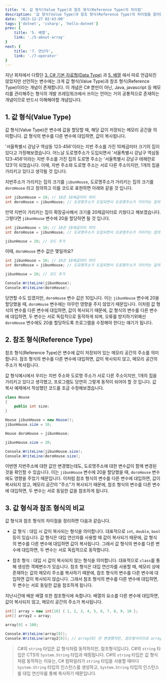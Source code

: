 ```yaml
---
title: '6. 값 형식(Value Type)과 참조 형식(Reference Type)의 차이점'
description: '값 형식(Value Type)과 참조 형식(Reference Type)의 차이점을 알아봅시다.'
date: '2023-12-27 02:43:00'
tags: ['dotnet', 'csharp', 'hello-dotnet']
prev: {
    title: '5. 배열',
    link: './5-about-array'
}
next: {
    title: '7. 연산자',
    link: './7-operator'
}
---
```


지난 회차에서 다뤘던 [3. C# 기본 자료형(Data Type)](./4-about-datatype) 과 [5. 배열](./5-about-array) 에서 따로 언급되진 않았지만 선언하는 변수에는 크게 값 형식(Value Type)과 참조 형식(Reference Type)이라는 개념이 존재합니다.
이 개념은 C# 뿐만이 아닌, Java, javascript 등 메모리를 관리해주는 형식의 개발 프레임워크에서 쓰이는 언어는 거의 공통적으로 존재하는 개념이므로 반드시 이해해야할 개념입니다.

## 1. 값 형식(Value Type)

값 형식(Value Type)은 변수에 값을 할당할 때, 해당 값이 저장되는 메모리 공간을 의미합니다. 값 형식의 변수를 다른 변수에 대입하면, 값이 복사됩니다. 

'서울특별시 강남구 역삼동 123-456'이라는 지번 주소를 가진 10제곱미터 크기의 집이 있다고 가정해보겠습니다. 어느날 도로명주소가 도입되면서 '서울특별시 강남구 역삼동 123-456'이라는 지번 주소를 가진 집의 도로명 주소는 '서울특별시 강남구 테헤란로 123'이 되었습니다. 이때, 지번 주소와 도로명 주소는 서로 다른 주소이지만, 1개의 집을 가리키고 있다고 생각될 것 입니다. 

지번주소가 가리키는 집의 크기를 `jibunHouse`, 도로명주소가 가리키는 집의 크기를 `doroHouse` 라고 정의하고 이를 코드로 표현하면 아래와 같을 것 입니다.

```csharp
int jibunHouse = 10; // 10은 10제곱미터 의미
int doroHouse = jibunHouse; // 도로명주소가 도입되면서 도로명주소가 가리키는 집의 크기를 저장할 변수 doroHouse가 생겨남.
```

만약 지번이 가리키는 집이 확장공사해서 크기를 20제곱미터로 키웠다고 해보겠습니다. 그렇다면 `jibunHouse` 변수에 20을 할당하면 될 것 입니다.

```csharp
int jibunHouse = 10; // 10은 10제곱미터 의미
int doroHouse = jibunHouse; // 도로명주소가 도입되면서 도로명주소가 가리키는 집의 크기를 저장할 변수 doroHouse가 생겨남.

jibunHouse = 20; // 코드 추가
```

이때, `doroHouse` 변수 값은 몇일까요?

```csharp
int jibunHouse = 10; // 10은 10제곱미터 의미
int doroHouse = jibunHouse; // 도로명주소가 도입되면서 도로명주소가 가리키는 집의 크기를 저장할 변수 doroHouse가 생겨남.

jibunHouse = 20; // 코드 추가

Console.WriteLine(jibunHouse);
Console.WriteLine(doroHouse);
```

당연할 수도 있겠지만, `doroHouse` 변수 값은 10입니다. 이는 `jibunHouse` 변수에 20을 할당했을 때, `doroHouse` 변수에는 아무런 영향을 주지 않았기 때문입니다. 이처럼 값 형식의 변수를 다른 변수에 대입하면, 값이 복사되기 때문에, 값 형식의 변수를 다른 변수에 대입하면, 두 변수는 서로 독립적으로 동작하게 되며, 오류를 방지하기위해선 `doroHouse` 변수에도 20을 할당하도록 프로그램을 수정해야 한다는 얘기가 됩니다.

## 2. 참조 형식(Reference Type)

참조 형식(Reference Type)은 변수에 값이 저장되어 있는 메모리 공간의 주소를 의미합니다. 참조 형식의 변수를 다른 변수에 대입하면, 값이 복사되지 않고, 메모리 공간의 주소가 복사됩니다.

값 형식예시에서 우리는 지번 주소와 도로명 주소가 서로 다른 주소이지만, 1개의 집을 가리키고 있다고 생각했고, 프로그램도 당연히 그렇게 동작이 되어야 할 것 입니다. 값 복사 예제에서 작성했던 코드를 조금 수정해보겠습니다.

```csharp
class House
{
    public int size;
}

House jibunHouse = new House();
jibunHouse.size = 10;

House doroHouse = jibunHouse;

jibunHouse.size = 20;

Console.WriteLine(jibunHouse.size); 
Console.WriteLine(doroHouse.size);

```

이번엔 지번주소에 대한 값만 변경했는데도, 도로명주소에 대한 변수값이 함께 변경된 것을 확인할 수 있습니다. 이는 `jibunHouse` 변수에 20을 할당했을 때, `doroHouse` 변수에도 영향을 주었기 때문입니다. 이처럼 참조 형식의 변수를 다른 변수에 대입하면, 값이 복사되지 않고, 메모리 공간의 "주소"가 복사되기 때문에, 참조 형식의 변수를 다른 변수에 대입하면, 두 변수는 서로 동일한 값을 참조하게 됩니다.

## 3. 값 형식과 참조 형식의 비교

값 형식과 참조 형식의 차이점을 정리하면 다음과 같습니다.

- 값 형식 : 대입 시 값이 복사되는 형식을 의미합니다. 대표적으로 `int`, `double`, `bool` 등이 있습니다. 값 형식은 대입 연산자를 사용할 때 값이 복사되기 때문에, 값 형식의 변수를 다른 변수에 대입하면 값이 복사됩니다. 그래서 값 형식의 변수를 다른 변수에 대입하면, 두 변수는 서로 독립적으로 동작합니다.

- 참조 형식 : 대입 시 값이 복사되지 않는 형식을 의미합니다. 대표적으로 `class`를 통해 생성한 객체변수가 있습니다. 참조 형식은 대입 연산자를 사용할 때, 메모리 상에 존재하는 값의 메모리 주소를 복사하기 때문에, 참조 형식의 변수를 다른 변수에 대입하면 값이 복사되지 않습니다. 그래서 참조 형식의 변수를 다른 변수에 대입하면, 두 변수는 서로 동일한 값을 참조하게 됩니다.

지난시간에 배운 배열 또한 참조형식에 속합니다. 배열의 요소를 다른 변수에 대입하면, 값이 복사되지 않고, 메모리 공간의 주소가 복사됩니다.

```csharp
int[] array = new int[10] { 1, 2, 3, 4, 5, 6, 7, 8, 9, 10 };
int[] array2 = array;

array[0] = 100;

Console.WriteLine(array[0]);
Console.WriteLine(array2[0]); // array[0] 만 변경했지만, 참조형식이므로 array2[0] 도 변경됨.

```

> C#의 `string` 타입은 값 형식처럼 동작하지만, 참조형식입니다. C#의 `string` 타입은 CTS의 `System.String` 타입과 매핑됩니다. C#의 `string` 타입은 값 형식처럼 동작하는 이유는, C# 컴파일러가 `string` 타입을 사용할 때마다 `System.String` 타입의 인스턴스를 생성하고, `System.String` 타입의 인스턴스를 대입 연산자를 통해 복사하기 때문입니다.
